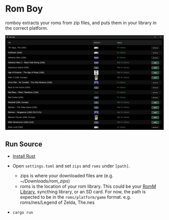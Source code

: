 # Rom Boy

romboy extracts your roms from zip files, and puts them in your library in the correct platform.

![romboy screen](assets/romboy.png)

## Run Source

* [Install Rust](https://rustup.rs/)

* Open `settings.toml` and set `zips` and `roms` under `[path]`.
    - zips is where your downloaded files are (e.g. _~/Downloads/rom_zips_)
    - roms is the location of your rom library.  This could be your [RomM Library](https://romm.app), syncthing library, or an SD card.  For now, the path is expected to be in the `roms/platform/game` format.  e.g.  roms/nes/Legend of Zelda, The.nes

* ``cargo run``
